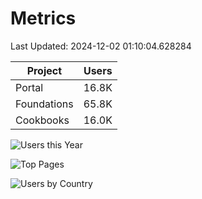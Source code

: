 # Metrics 

Last Updated: 2024-12-02 01:10:04.628284

| Project | Users |
| ----- | ----- |
| Portal | 16.8K |
| Foundations | 65.8K |
| Cookbooks | 16.0K |

![Users this Year](metrics/thisyear.png)

![Top Pages](metrics/toppages.png)

![Users by Country](metrics/bycountry.png)

